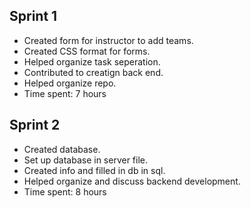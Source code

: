 ## Sprint 1
- Created form for instructor to add teams.
- Created CSS format for forms.
- Helped organize task seperation.
- Contributed to creatign back end.
- Helped organize repo.
- Time spent: 7 hours

## Sprint 2
- Created database.
- Set up database in server file.
- Created info and filled in db in sql.
- Helped organize and discuss backend development.
- Time spent: 8 hours
